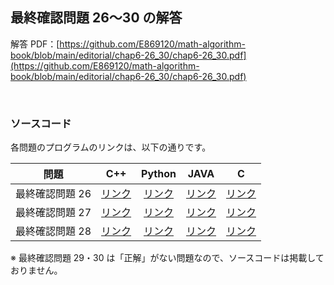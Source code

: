 ## 最終確認問題 26～30 の解答

解答 PDF：[https://github.com/E869120/math-algorithm-book/blob/main/editorial/chap6-26_30/chap6-26_30.pdf](https://github.com/E869120/math-algorithm-book/blob/main/editorial/chap6-26_30/chap6-26_30.pdf)

<br />

### ソースコード

各問題のプログラムのリンクは、以下の通りです。

| 問題 | C++ | Python | JAVA | C |
|:---:|:---:|:---:|:---:|:---:|
| 最終確認問題 26 | [リンク](https://github.com/E869120/math-algorithm-book/blob/main/editorial/chap6-26_30/prob6-26.cpp) | [リンク](https://github.com/E869120/math-algorithm-book/blob/main/editorial/chap6-26_30/prob6-26.py) | [リンク](https://github.com/E869120/math-algorithm-book/blob/main/editorial/chap6-26_30/prob6-26.java) | [リンク](https://github.com/E869120/math-algorithm-book/blob/main/editorial/chap6-26_30/prob6-26.c) |
| 最終確認問題 27 | [リンク](https://github.com/E869120/math-algorithm-book/blob/main/editorial/chap6-26_30/prob6-27.cpp) | [リンク](https://github.com/E869120/math-algorithm-book/blob/main/editorial/chap6-26_30/prob6-27.py) | [リンク](https://github.com/E869120/math-algorithm-book/blob/main/editorial/chap6-26_30/prob6-27.java) | [リンク](https://github.com/E869120/math-algorithm-book/blob/main/editorial/chap6-26_30/prob6-27.c) |
| 最終確認問題 28 | [リンク](https://github.com/E869120/math-algorithm-book/blob/main/editorial/chap6-26_30/prob6-28.cpp) | [リンク](https://github.com/E869120/math-algorithm-book/blob/main/editorial/chap6-26_30/prob6-28.py) | [リンク](https://github.com/E869120/math-algorithm-book/blob/main/editorial/chap6-26_30/prob6-28.java) | [リンク](https://github.com/E869120/math-algorithm-book/blob/main/editorial/chap6-26_30/prob6-28.c) |

※ 最終確認問題 29・30 は「正解」がない問題なので、ソースコードは掲載しておりません。